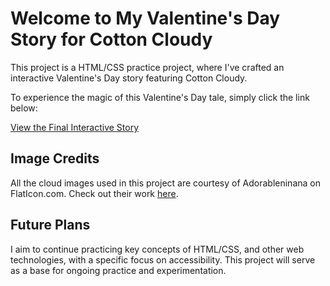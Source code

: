 # Welcome to My Valentine's Day Story for Cotton Cloudy

This project is a HTML/CSS practice project, where I've crafted an interactive Valentine's Day story featuring Cotton Cloudy.

To experience the magic of this Valentine's Day tale, simply click the link below:

[View the Final Interactive Story](https://mayamengya.github.io/cotton-cloudy/)

## Image Credits

All the cloud images used in this project are courtesy of Adorableninana on FlatIcon.com. Check out their work [here](https://www.flaticon.com/authors/adorableninana).

## Future Plans

I aim to continue practicing key concepts of HTML/CSS, and other web technologies, with a specific focus on accessibility. This project will serve as a base for ongoing practice and experimentation.
